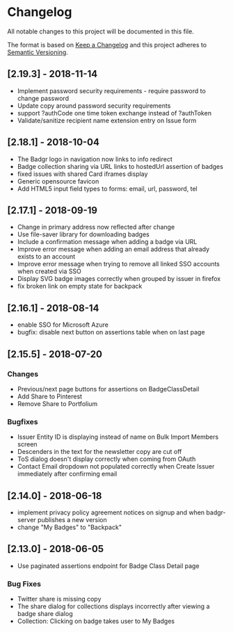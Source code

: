 # Changelog

All notable changes to this project will be documented in this file.

The format is based on [Keep a Changelog](http://keepachangelog.com/en/1.0.0/)
and this project adheres to [Semantic Versioning](http://semver.org/spec/v2.0.0.html).

## [2.19.3] - 2018-11-14

- Implement password security requirements - require password to change password
- Update copy around password security requirements
- support ?authCode one time token exchange instead of ?authToken
- Validate/sanitize recipient name extension entry on Issue form

## [2.18.1] - 2018-10-04

- The Badgr logo in navigation now links to info redirect
- Badge collection sharing via URL links to hostedUrl assertion of badges
- fixed issues with shared Card iframes display
- Generic opensource favicon
- Add HTML5 input field types to forms: email, url, password, tel

## [2.17.1] - 2018-09-19

- Change in primary address now reflected after change
- Use file-saver library for downloading badges
- Include a confirmation message when adding a badge via URL
- Improve error message when adding an email address that already exists to an account
- Improve error message when trying to remove all linked SSO accounts when created via SSO
- Display SVG badge images correctly when grouped by issuer in firefox
- fix broken link on empty state for backpack

## [2.16.1] - 2018-08-14

- enable SSO for Microsoft Azure
- bugfix: disable next button on assertions table when on last page

## [2.15.5] - 2018-07-20

### Changes

- Previous/next page buttons for assertions on BadgeClassDetail
- Add Share to Pinterest
- Remove Share to Portfolium

### Bugfixes

- Issuer Entity ID is displaying instead of name on Bulk Import Members screen
- Descenders in the text for the newsletter copy are cut off
- ToS dialog doesn't display correctly when coming from OAuth
- Contact Email dropdown not populated correctly when Create Issuer immediately after confirming email

## [2.14.0] - 2018-06-18

- implement privacy policy agreement notices on signup and when badgr-server publishes a new version
- change "My Badges" to "Backpack"

## [2.13.0] - 2018-06-05

- Use paginated assertions endpoint for Badge Class Detail page

### Bug Fixes

- Twitter share is missing copy
- The share dialog for collections displays incorrectly after viewing a badge share dialog
- Collection: Clicking on badge takes user to My Badges

